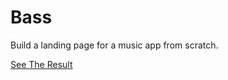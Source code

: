 # Bass



Build a landing page for a music app from scratch.




[See The Result](https://denishromenko.gitbooks.io/codeacademy_doc/content/html_css_projects/bestbite.html)


